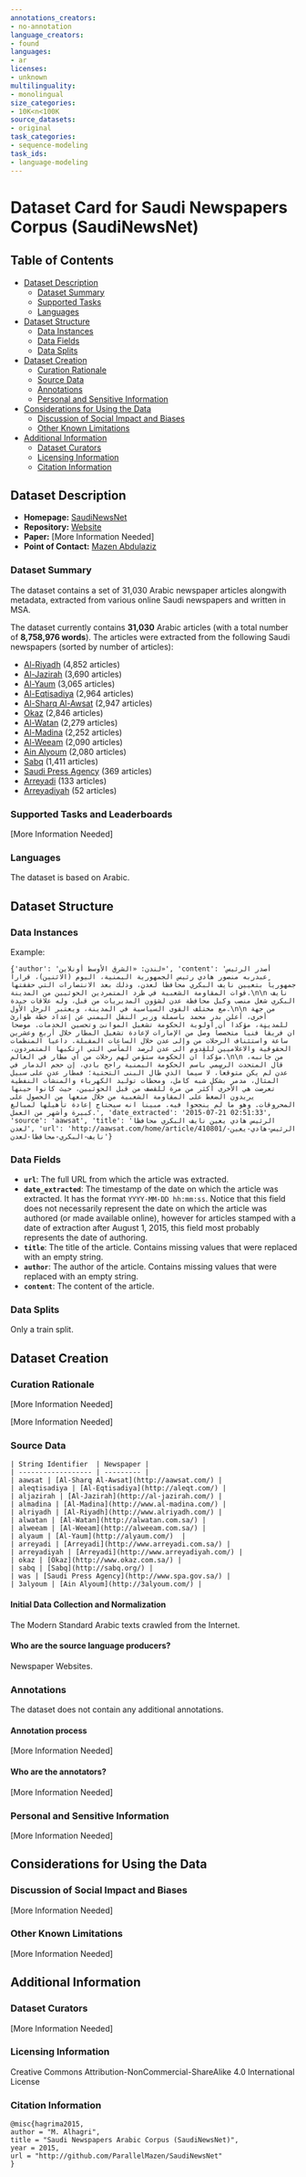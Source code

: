 ```yaml
---
annotations_creators:
- no-annotation
language_creators:
- found
languages:
- ar
licenses:
- unknown
multilinguality:
- monolingual
size_categories:
- 10K<n<100K
source_datasets:
- original
task_categories:
- sequence-modeling
task_ids:
- language-modeling
---
```


# Dataset Card for Saudi Newspapers Corpus (SaudiNewsNet)

## Table of Contents
- [Dataset Description](#dataset-description)
  - [Dataset Summary](#dataset-summary)
  - [Supported Tasks](#supported-tasks-and-leaderboards)
  - [Languages](#languages)
- [Dataset Structure](#dataset-structure)
  - [Data Instances](#data-instances)
  - [Data Fields](#data-instances)
  - [Data Splits](#data-instances)
- [Dataset Creation](#dataset-creation)
  - [Curation Rationale](#curation-rationale)
  - [Source Data](#source-data)
  - [Annotations](#annotations)
  - [Personal and Sensitive Information](#personal-and-sensitive-information)
- [Considerations for Using the Data](#considerations-for-using-the-data)
  - [Discussion of Social Impact and Biases](#discussion-of-social-impact-and-biases)
  - [Other Known Limitations](#other-known-limitations)
- [Additional Information](#additional-information)
  - [Dataset Curators](#dataset-curators)
  - [Licensing Information](#licensing-information)
  - [Citation Information](#citation-information)

## Dataset Description

- **Homepage:** [SaudiNewsNet](https://github.com/parallelfold/SaudiNewsNet)
- **Repository:** [Website](https://github.com/parallelfold/SaudiNewsNet)
- **Paper:** [More Information Needed]
- **Point of Contact:** [Mazen Abdulaziz](mailto:mazen.abdulaziz@gmail.com)

### Dataset Summary

The dataset contains a set of 31,030 Arabic newspaper articles alongwith metadata,
extracted from various online Saudi newspapers and written in MSA. 

The dataset currently contains **31,030** Arabic articles (with a total number of **8,758,976 words**). The articles were extracted from the following Saudi newspapers (sorted by number of articles):

 - [Al-Riyadh](http://www.alriyadh.com/) (4,852 articles)
 - [Al-Jazirah](http://al-jazirah.com/) (3,690 articles)
 - [Al-Yaum](http://alyaum.com/) (3,065 articles)
 - [Al-Eqtisadiya](http://aleqt.com/) (2,964 articles)
 - [Al-Sharq Al-Awsat](http://aawsat.com/) (2,947 articles)
 - [Okaz](http://www.okaz.com.sa/) (2,846 articles)
 - [Al-Watan](http://alwatan.com.sa/) (2,279 articles)
 - [Al-Madina](http://www.al-madina.com/) (2,252 articles)
 - [Al-Weeam](http://alweeam.com.sa/) (2,090 articles)
 - [Ain Alyoum](http://3alyoum.com/) (2,080 articles)
 - [Sabq](http://sabq.org/) (1,411 articles)
 - [Saudi Press Agency](http://www.spa.gov.sa) (369 articles)
 - [Arreyadi](http://www.arreyadi.com.sa/) (133 articles)
 - [Arreyadiyah](http://www.arreyadiyah.com/) (52 articles)

### Supported Tasks and Leaderboards

[More Information Needed]

### Languages

The dataset is based on Arabic.

## Dataset Structure

### Data Instances

Example:

```{'author': 'لندن: «الشرق الأوسط أونلاين»', 'content': 'أصدر الرئيس عبدربه منصور هادي رئيس الجمهورية اليمنية، اليوم (الاثنين)، قراراً جمهورياً بتعيين نايف البكري محافظا لعدن، وذلك بعد الانتصارات التي حققتها قوات المقاومة الشعبية في طرد المتمردين الحوثيين من المدينة.\n\n نايف البكري شغل منصب وكيل محافظة عدن لشؤون المديريات من قبل، وله علاقات جيدة مع مختلف القوى السياسية في المدينة، ويعتبر الرجل الأول.\n\n من جهة أخرى، أعلن بدر محمد باسملة وزير النقل اليمني عن إعداد خطة طوارئ للمدينة، مؤكدا أن أولوية الحكومة تشغيل الموانئ وتحسين الخدمات. موضحا ان فريقاً فنياً متخصصاً وصل من الإمارات لإعادة تشغيل المطار خلال أربع وعشرين ساعة واستئناف الرحلات من وإلى عدن خلال الساعات المقبلة. داعيا المنظمات الحقوقية والاعلاميين للقدومِ الى عدن لرصد المآسي التي ارتكبها المتمردون، مؤكداً ان الحكومة ستؤمن لهم رحلات من أي مطار في العالم.\n\n من جانبه، قال المتحدث الرسمي باسم الحكومة اليمنية راجح بادي، إن حجم الدمار في عدن لم يكن متوقعاً، لا سيما الذي طال البنى التحتية؛ فمطار عدن على سبيل المثال، مدمر بشكل شبه كامل، ومحطات توليد الكهرباء والمنشآت النفطية تعرضت هي الأخرى أكثر من مرة للقصف من قبل الحوثيين، حيث كانوا حينها يريدون الضغط على المقاومة الشعبية من خلال منعها من الحصول على المحروقات. وهو ما لم ينجحوا فيه. مبينا انه سيحتاج إعادة تأهيلها لمبالغ كبيرة وأشهر من العمل.', 'date_extracted': '2015-07-21 02:51:33', 'source': 'aawsat', 'title': 'الرئيس هادي يعين نايف البكري محافظا لعدن', 'url': 'http://aawsat.com/home/article/410801/الرئيس-هادي-يعين-نايف-البكري-محافظا-لعدن'}```

### Data Fields

 - **`url`**: The full URL from which the article was extracted.
 - **`date_extracted`**: The timestamp of the date on which the article was extracted. It has the format `YYYY-MM-DD hh:mm:ss`. Notice that this field does not necessarily represent the date on which the article was authored (or made available online), however for articles stamped with a date of extraction after August 1, 2015, this field most probably represents the date of authoring.
 - **`title`**: The title of the article. Contains missing values that were replaced with an empty string.
 - **`author`**: The author of the article. Contains missing values that were replaced with an empty string.
 - **`content`**: The content of the article.

### Data Splits

Only a train split. 

## Dataset Creation

### Curation Rationale

[More Information Needed]

[More Information Needed]

### Source Data

    | String Identifier  | Newspaper |
    | ------------------ | --------- |
    | aawsat | [Al-Sharq Al-Awsat](http://aawsat.com/) |
    | aleqtisadiya | [Al-Eqtisadiya](http://aleqt.com/) |
    | aljazirah | [Al-Jazirah](http://al-jazirah.com/) |
    | almadina | [Al-Madina](http://www.al-madina.com/) |
    | alriyadh | [Al-Riyadh](http://www.alriyadh.com/) |
    | alwatan | [Al-Watan](http://alwatan.com.sa/) |
    | alweeam | [Al-Weeam](http://alweeam.com.sa/) |
    | alyaum | [Al-Yaum](http://alyaum.com/)  |
    | arreyadi | [Arreyadi](http://www.arreyadi.com.sa/) |
    | arreyadiyah | [Arreyadi](http://www.arreyadiyah.com/) |
    | okaz | [Okaz](http://www.okaz.com.sa/) |
    | sabq | [Sabq](http://sabq.org/) |
    | was | [Saudi Press Agency](http://www.spa.gov.sa/) |
    | 3alyoum | [Ain Alyoum](http://3alyoum.com/) |

#### Initial Data Collection and Normalization

The Modern Standard Arabic texts crawled from the Internet.

#### Who are the source language producers?

Newspaper Websites.

### Annotations

The dataset does not contain any additional annotations.

#### Annotation process

[More Information Needed]

#### Who are the annotators?

[More Information Needed]

### Personal and Sensitive Information

[More Information Needed]

## Considerations for Using the Data

### Discussion of Social Impact and Biases

[More Information Needed]

### Other Known Limitations

[More Information Needed]

## Additional Information

### Dataset Curators

[More Information Needed]

### Licensing Information

Creative Commons Attribution-NonCommercial-ShareAlike 4.0 International License

### Citation Information

```
@misc{hagrima2015,
author = "M. Alhagri",
title = "Saudi Newspapers Arabic Corpus (SaudiNewsNet)",
year = 2015,
url = "http://github.com/ParallelMazen/SaudiNewsNet"
}
```

